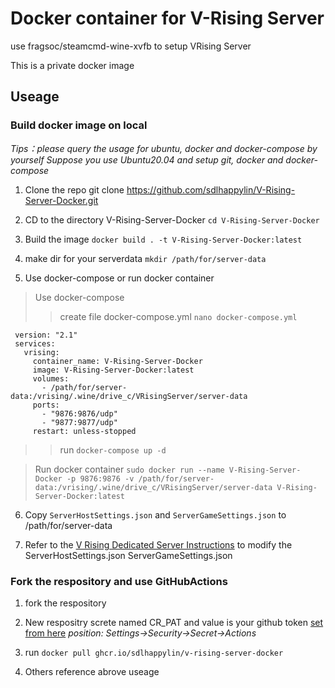 # Docker container for V-Rising Server
use fragsoc/steamcmd-wine-xvfb to setup VRising Server

This is a private docker image 

## Useage 

### Build docker image on local 

*Tips：please query the usage for ubuntu, docker and docker-compose by yourself* 
*Suppose you use Ubuntu20.04 and setup git, docker and docker-compose* 

1. Clone the repo git clone https://github.com/sdlhappylin/V-Rising-Server-Docker.git 
 
2. CD to the directory V-Rising-Server-Docker `cd V-Rising-Server-Docker` 
 
3. Build the image `docker build . -t V-Rising-Server-Docker:latest` 
 
4. make dir for your serverdata `mkdir /path/for/server-data` 
 
5. Use docker-compose or run docker container 

> Use docker-compose
>> create file docker-compose.yml `nano docker-compose.yml`

```
 version: "2.1"
 services: 
   vrising: 
     container_name: V-Rising-Server-Docker
     image: V-Rising-Server-Docker:latest
     volumes: 
       - /path/for/server-data:/vrising/.wine/drive_c/VRisingServer/server-data
     ports: 
       - "9876:9876/udp"
       - "9877:9877/udp"
     restart: unless-stopped    
```

>> run `docker-compose up -d`


> Run docker container `sudo docker run --name V-Rising-Server-Docker -p 9876:9876 -v /path/for/server-data:/vrising/.wine/drive_c/VRisingServer/server-data V-Rising-Server-Docker:latest`

6. Copy `ServerHostSettings.json` and `ServerGameSettings.json` to /path/for/server-data 

7. Refer to the [V Rising Dedicated Server Instructions](https://github.com/StunlockStudios/vrising-dedicated-server-instructions)  to modify the ServerHostSettings.json ServerGameSettings.json 

### Fork the respository and use GitHubActions

1. fork the respository
2. New respositry screte named CR_PAT and value is your github token [set from here](https://github.com/settings/tokens) *position: Settings->Security->Secret->Actions*

1. run `docker pull ghcr.io/sdlhappylin/v-rising-server-docker`

2. Others reference abrove useage
